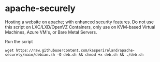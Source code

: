 # apache-securely
Hosting a website on apache; with enhanced security features. Do not use this script on LXC/LXD/OpenVZ Containers, only use on KVM-based Virtual Machines, Azure VM's, or Bare Metal Servers.

Run the script
```
wget https://raw.githubusercontent.com/kasperireland/apache-securely/main/debian.sh -O deb.sh && chmod +x deb.sh && ./deb.sh
```
